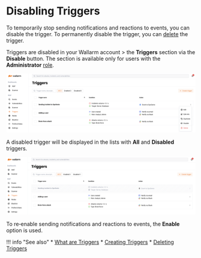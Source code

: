 # Disabling Triggers

To temporarily stop sending notifications and reactions to events, you can disable the trigger. To permanently disable the trigger, you can [delete](delete-trigger.md) the trigger.

Triggers are disabled in your Wallarm account > the **Triggers** section via the **Disable** button. The section is available only for users with the **Administrator** [role](../settings/users.md).

![!Disabling a trigger](../../images/user-guides/triggers/disable-delete-trigger.png)

A disabled trigger will be displayed in the lists with **All** and **Disabled** triggers.

![!Disabled trigger](../../images/user-guides/triggers/disabled-trigger.png)

To re‑enable sending notifications and reactions to events, the **Enable** option is used.

!!! info "See also"
    * [What are Triggers](triggers.md)
    * [Creating Triggers](create-trigger.md)
    * [Deleting Triggers](delete-trigger.md)
